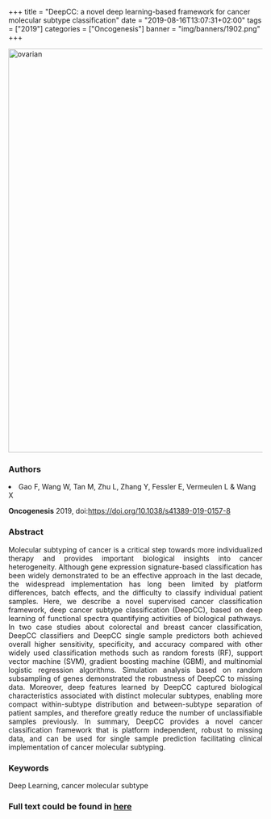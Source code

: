 +++
title = "DeepCC: a novel deep learning-based framework for cancer molecular subtype classification"
date = "2019-08-16T13:07:31+02:00"
tags = ["2019"]
categories = ["Oncogenesis"]
banner = "img/banners/1902.png"
+++

<img src="/img/banners/1902.png" width= "800" alt="ovarian" align=center />

### **Authors**

<li>Gao F, Wang W, Tan M, Zhu L, Zhang Y, Fessler E, Vermeulen L & Wang X</li>

**Oncogenesis** 2019, doi:https://doi.org/10.1038/s41389-019-0157-8

### **Abstract**

<p align="justify">Molecular subtyping of cancer is a critical step towards more individualized therapy and provides important biological insights into cancer heterogeneity. Although gene expression signature-based classification has been widely demonstrated to be an effective approach in the last decade, the widespread implementation has long been limited by platform differences, batch effects, and the difficulty to classify individual patient samples. Here, we describe a novel supervised cancer classification framework, deep cancer subtype classification (DeepCC), based on deep learning of functional spectra quantifying activities of biological pathways. In two case studies about colorectal and breast cancer classification, DeepCC classifiers and DeepCC single sample predictors both achieved overall higher sensitivity, specificity, and accuracy compared with other widely used classification methods such as random forests (RF), support vector machine (SVM), gradient boosting machine (GBM), and multinomial logistic regression algorithms. Simulation analysis based on random subsampling of genes demonstrated the robustness of DeepCC to missing data. Moreover, deep features learned by DeepCC captured biological characteristics associated with distinct molecular subtypes, enabling more compact within-subtype distribution and between-subtype separation of patient samples, and therefore greatly reduce the number of unclassifiable samples previously. In summary, DeepCC provides a novel cancer classification framework that is platform independent, robust to missing data, and can be used for single sample prediction facilitating clinical implementation of cancer molecular subtyping. 


### **Keywords**

Deep Learning, cancer molecular subtype

### **Full text could be found in [here](https://www.nature.com/articles/s41389-019-0157-8#Abs1)**